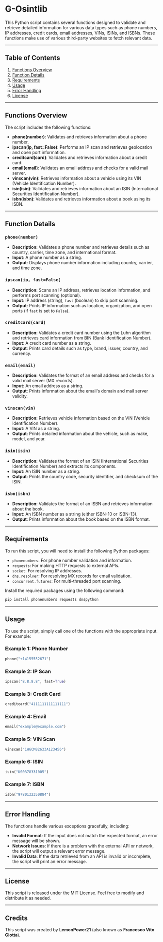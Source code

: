 # G-Osintlib

This Python script contains several functions designed to validate and retrieve detailed information for various data types such as phone numbers, IP addresses, credit cards, email addresses, VINs, ISINs, and ISBNs. These functions make use of various third-party websites to fetch relevant data.

---

## Table of Contents

1. [Functions Overview](#functions-overview)
2. [Function Details](#function-details)
3. [Requirements](#requirements)
4. [Usage](#usage)
5. [Error Handling](#error-handling)
6. [License](#license)

---

## Functions Overview

The script includes the following functions:

- **phone(number)**: Validates and retrieves information about a phone number.
- **ipscan(ip, fast=False)**: Performs an IP scan and retrieves geolocation and open port information.
- **creditcard(card)**: Validates and retrieves information about a credit card.
- **email(email)**: Validates an email address and checks for a valid mail server.
- **vinscan(vin)**: Retrieves information about a vehicle using its VIN (Vehicle Identification Number).
- **isin(isin)**: Validates and retrieves information about an ISIN (International Securities Identification Number).
- **isbn(isbn)**: Validates and retrieves information about a book using its ISBN.

---

## Function Details

### `phone(number)`

- **Description**: Validates a phone number and retrieves details such as country, carrier, time zone, and international format.
- **Input**: A phone number as a string.
- **Output**: Displays phone number information including country, carrier, and time zone.

### `ipscan(ip, fast=False)`

- **Description**: Scans an IP address, retrieves location information, and performs port scanning (optional).
- **Input**: IP address (string), `fast` (boolean) to skip port scanning.
- **Output**: Prints IP information such as location, organization, and open ports (if `fast` is set to `False`).

### `creditcard(card)`

- **Description**: Validates a credit card number using the Luhn algorithm and retrieves card information from BIN (Bank Identification Number).
- **Input**: A credit card number as a string.
- **Output**: Prints card details such as type, brand, issuer, country, and currency.

### `email(email)`

- **Description**: Validates the format of an email address and checks for a valid mail server (MX records).
- **Input**: An email address as a string.
- **Output**: Prints information about the email's domain and mail server validity.

### `vinscan(vin)`

- **Description**: Retrieves vehicle information based on the VIN (Vehicle Identification Number).
- **Input**: A VIN as a string.
- **Output**: Prints detailed information about the vehicle, such as make, model, and year.

### `isin(isin)`

- **Description**: Validates the format of an ISIN (International Securities Identification Number) and extracts its components.
- **Input**: An ISIN number as a string.
- **Output**: Prints the country code, security identifier, and checksum of the ISIN.

### `isbn(isbn)`

- **Description**: Validates the format of an ISBN and retrieves information about the book.
- **Input**: An ISBN number as a string (either ISBN-10 or ISBN-13).
- **Output**: Prints information about the book based on the ISBN format.

---

## Requirements

To run this script, you will need to install the following Python packages:

- `phonenumbers`: For phone number validation and information.
- `requests`: For making HTTP requests to external APIs.
- `socket`: For resolving IP addresses.
- `dns.resolver`: For resolving MX records for email validation.
- `concurrent.futures`: For multi-threaded port scanning.

Install the required packages using the following command:

```bash
pip install phonenumbers requests dnspython
```

---

## Usage

To use the script, simply call one of the functions with the appropriate input. For example:

### Example 1: Phone Number

```python
phone("+14155552671")
```

### Example 2: IP Scan

```python
ipscan("8.8.8.8", fast=True)
```

### Example 3: Credit Card

```python
creditcard("4111111111111111")
```

### Example 4: Email

```python
email("example@example.com")
```

### Example 5: VIN Scan

```python
vinscan("1HGCM82633A123456")
```

### Example 6: ISIN

```python
isin("US0378331005")
```

### Example 7: ISBN

```python
isbn("9780132350884")
```

---

## Error Handling

The functions handle various exceptions gracefully, including:

- **Invalid Format**: If the input does not match the expected format, an error message will be shown.
- **Network Issues**: If there is a problem with the external API or network, the script will output a relevant error message.
- **Invalid Data**: If the data retrieved from an API is invalid or incomplete, the script will print an error message.

---

## License

This script is released under the MIT License. Feel free to modify and distribute it as needed.

---

## Credits

This script was created by **LemonPower21** (also known as **Francesco Vito Giotta**).